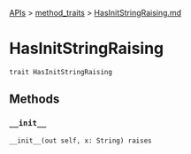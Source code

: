 [APIs](../index.md) > [method_traits](./index.md) > [HasInitStringRaising.md]()

# HasInitStringRaising

```
trait HasInitStringRaising
```

## Methods

### `__init__`

```
__init__(out self, x: String) raises
```
